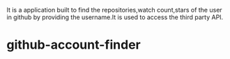 It is a application built to find the repositories,watch count,stars of the user in github by providing the username.It is used to access the third party API.
# github-account-finder

